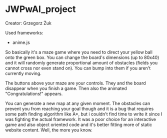 # JWPwAI_project

Creator: Grzegorz Żuk

Used frameworks:
- anime.js

So basically it's a maze game where you need to direct your yellow ball onto the green box. You can change the board's dimensions (up to 80x40) and it will randomly generate proportional amount of obstacles (fields you cannot cross nor even stand on). You can bump into them if you aren't currently moving.

The buttons above your maze are your controls. They and the board disappear when you finish a game. Then also the animated "Congratulations!" appears.

You can generate a new map at any given moment. The obstacles can prevent you from reaching your goal though and it is a bug that requires some path finding algorithm like A*, but i couldn't find time to write it since I was fighting the actual framework. It was a poor choice for an interactive game and also object oriented code and it's better fitting more of static website content. Well, the more you know.
